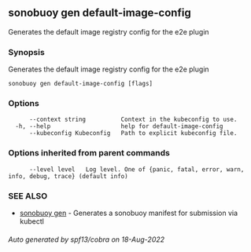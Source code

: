 ## sonobuoy gen default-image-config

Generates the default image registry config for the e2e plugin

### Synopsis

Generates the default image registry config for the e2e plugin

```
sonobuoy gen default-image-config [flags]
```

### Options

```
      --context string          Context in the kubeconfig to use.
  -h, --help                    help for default-image-config
      --kubeconfig Kubeconfig   Path to explicit kubeconfig file.
```

### Options inherited from parent commands

```
      --level level   Log level. One of {panic, fatal, error, warn, info, debug, trace} (default info)
```

### SEE ALSO

* [sonobuoy gen](sonobuoy_gen.md)	 - Generates a sonobuoy manifest for submission via kubectl

###### Auto generated by spf13/cobra on 18-Aug-2022

